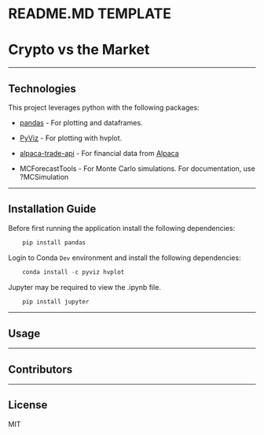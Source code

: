 # README.MD TEMPLATE

# Crypto vs the Market

<Description>

---

## Technologies

This project leverages python with the following packages:

* [pandas](https://github.com/pandas-dev/pandas) - For plotting and dataframes.

* [PyViz](https://github.com/pyviz/pyviz.org) - For plotting with hvplot.

* [alpaca-trade-api](https://github.com/alpacahq/alpaca-trade-api-python) - For financial data from [Alpaca](https://alpaca.markets)

* MCForecastTools - For Monte Carlo simulations. For documentation, use ?MCSimulation

---

## Installation Guide

Before first running the application install the following dependencies:

```python
    pip install pandas
```

Login to Conda `Dev` environment and install the following dependencies:

```python
    conda install -c pyviz hvplot
```

Jupyter may be required to view the .ipynb file.

```python
    pip install jupyter
```

---

## Usage



---

## Contributors



---

## License

MIT